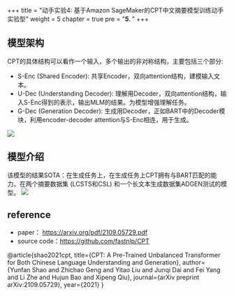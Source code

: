 +++
title = "动手实验4: 基于Amazon SageMaker的CPT中文摘要模型训练动手实验型"
weight = 5
chapter = true
pre = "<b>5. </b>"
+++

## 模型架构

CPT的具体结构可以看作一个输入，多个输出的非对称结构，主要包括三个部分: 
* S-Enc (Shared Encoder): 共享Encoder，双向attention结构，建模输入文本。 
* U-Dec (Understanding Decoder): 理解用Decoder，双向attention结构，输入S-Enc得到的表示，输出MLM的结果。为模型增强理解任务。 
* G-Dec (Generation Decoder): 生成用Decoder，正如BART中的Decoder模块，利用encoder-decoder attention与S-Enc相连，用于生成。  


![](./1.png)

## 模型介绍

该模型的结果SOTA：在生成任务上，在生成任务上CPT拥有与BART匹配的能力。在两个摘要数据集 (LCSTS和CSL) 和一个长文本生成数据集ADGEN测试的模型。 
![](./2.png)

## reference

* paper： https://arxiv.org/pdf/2109.05729.pdf
* source code：https://github.com/fastnlp/CPT 

@article{shao2021cpt,
  title={CPT: A Pre-Trained Unbalanced Transformer for Both Chinese Language Understanding and Generation}, 
  author={Yunfan Shao and Zhichao Geng and Yitao Liu and Junqi Dai and Fei Yang and Li Zhe and Hujun Bao and Xipeng Qiu},
  journal={arXiv preprint arXiv:2109.05729},
  year={2021}
}


